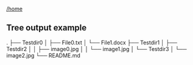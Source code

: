 [/home](README.md)

## Tree output example
.
├── Testdir0
│   ├── File0.txt
│   └── File1.docx
├── Testdir1
│   ├── Testdir2
│   │   ├── image0.jpg
│   │   └── image1.jpg
│   └── Testdir3
│       └── image2.jpg
└── README.md

